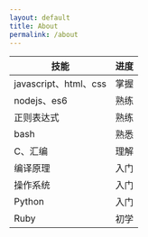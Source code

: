 ```yaml
---
layout: default
title: About
permalink: /about
---
```


| 技能 | 进度 |
|------------------------|----|
| javascript、html、css | 掌握 |
| nodejs、es6 | 熟练 |
| 正则表达式 | 熟练 |
| bash | 熟悉 |
| C、汇编 | 理解 |
| 编译原理 | 入门 |
| 操作系统| 入门 |
| Python | 入门 |
| Ruby | 初学 |
